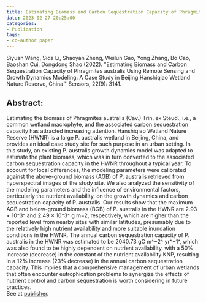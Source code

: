```yaml
---
title: Estimating Biomass and Carbon Sequestration Capacity of Phragmites australis Using Remote Sensing and Growth Dynamics Modeling&#58; A Case Study in Beijing Hanshiqiao Wetland Nature Reserve, China
date: 2023-02-27 20:25:00
categories:
- Publication
tags:
- co-author paper
---
```


<p> Siyuan Wang, Sida Li, Shaoyan Zheng, Weilun Gao, Yong Zhang, Bo Cao, Baoshan Cui, Dongdong Shao (2022). "Estimating Biomass and Carbon Sequestration Capacity of Phragmites australis Using Remote Sensing and Growth Dynamics Modeling: A Case Study in Beijing Hanshiqiao Wetland Nature Reserve, China." Sensors, 22(9): 3141. </p>

## Abstract:
Estimating the biomass of Phragmites australis (Cav.) Trin. ex Steud., i.e., a common wetland macrophyte, and the associated carbon sequestration capacity has attracted increasing attention. Hanshiqiao Wetland Nature Reserve (HWNR) is a large P. australis wetland in Beijing, China, and provides an ideal case study site for such purpose in an urban setting. In this study, an existing P. australis growth dynamics model was adapted to estimate the plant biomass, which was in turn converted to the associated carbon sequestration capacity in the HWNR throughout a typical year. To account for local differences, the modeling parameters were calibrated against the above-ground biomass (AGB) of P. australis retrieved from hyperspectral images of the study site. We also analyzed the sensitivity of the modeling parameters and the influence of environmental factors, particularly the nutrient availability, on the growth dynamics and carbon sequestration capacity of P. australis. Our results show that the maximum AGB and below-ground biomass (BGB) of P. australis in the HWNR are 2.93 × 10^3^ and 2.49 × 10^3^ g m−2, respectively, which are higher than the reported level from nearby sites with similar latitudes, presumably due to the relatively high nutrient availability and more suitable inundation conditions in the HWNR. The annual carbon sequestration capacity of P. australis in the HWNR was estimated to be 2040.73 gC m^−2^ yr^−1^, which was also found to be highly dependent on nutrient availability, with a 50% increase (decrease) in the constant of the nutrient availability KNP, resulting in a 12% increase (23% decrease) in the annual carbon sequestration capacity. This implies that a comprehensive management of urban wetlands that often encounter eutrophication problems to synergize the effects of nutrient control and carbon sequestration is worth considering in future practices.
<br/>See at [publisher](https://www.mdpi.com/1424-8220/22/9/3141).
